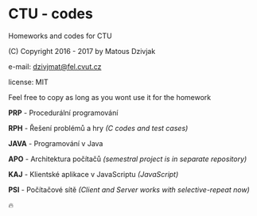 # CTU - codes

Homeworks and codes for CTU

(C) Copyright 2016 - 2017 by Matous Dzivjak

e-mail:   dzivjmat@fel.cvut.cz

license:  MIT

Feel free to copy as long as you wont use it for the homework

<b>PRP</b> - Procedurální programování

<b>RPH</b> - Řešení problémů a hry <i>(C codes and test cases)</i>

<b>JAVA</b> - Programování v Java

<b>APO</b> - Architektura počítačů <i>(semestral project is in separate repository)</i>

<b>KAJ</b> - Klientské aplikace v JavaScriptu <i>(JavaScript)</i>

<b>PSI</b> - Počítačové sítě <i>(Client and Server works with selective-repeat now)</i>

:fire:
